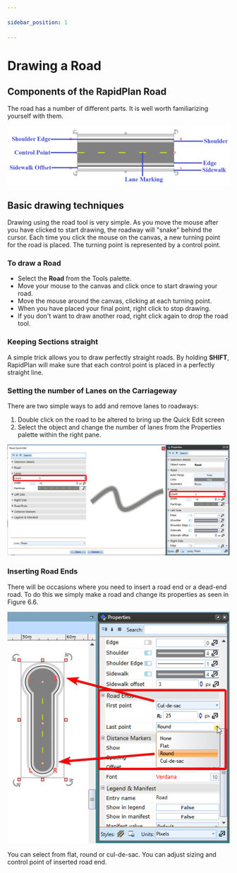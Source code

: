 ```yaml
---

sidebar_position: 1

---
```

# Drawing a Road

## Components of the RapidPlan Road

The road has a number of different parts. It is well worth familiarizing yourself with them.

![Road_components](./assets/Road_components.png)

## Basic drawing techniques

Drawing using the road tool is very simple. As you move the mouse after you have clicked to start drawing, the roadway will "snake" behind the cursor. Each time you click the mouse on the canvas, a new turning point for the road is placed. The turning point is represented by a control point.

### To draw a Road

- Select the **Road** from the Tools palette.
- Move your mouse to the canvas and click once to start drawing your road.
- Move the mouse around the canvas, clicking at each turning point.
- When you have placed your final point, right click to stop drawing.
- If you don't want to draw another road, right click again to drop the road tool.

### Keeping Sections straight

A simple trick allows you to draw perfectly straight roads. By holding **SHIFT**, RapidPlan will make sure that each control point is placed in a perfectly straight line.

### Setting the number of Lanes on the Carriageway

There are two simple ways to add and remove lanes to roadways:

1. Double click on the road to be altered to bring up the Quick Edit screen
2. Select the object and change the number of lanes from the Properties palette within the right pane.

![road properties lanes](./assets/Road_Properties_Lanes.png)

### Inserting Road Ends

There will be occasions where you need to insert a road end or a dead-end road. To do this we simply make a road and change its properties as seen in Figure 6.6.

![Types_of_road_ends](./assets/Types_of_road_ends.png)

You can select from flat, round or cul-de-sac. You can adjust sizing and control point of inserted road end.
